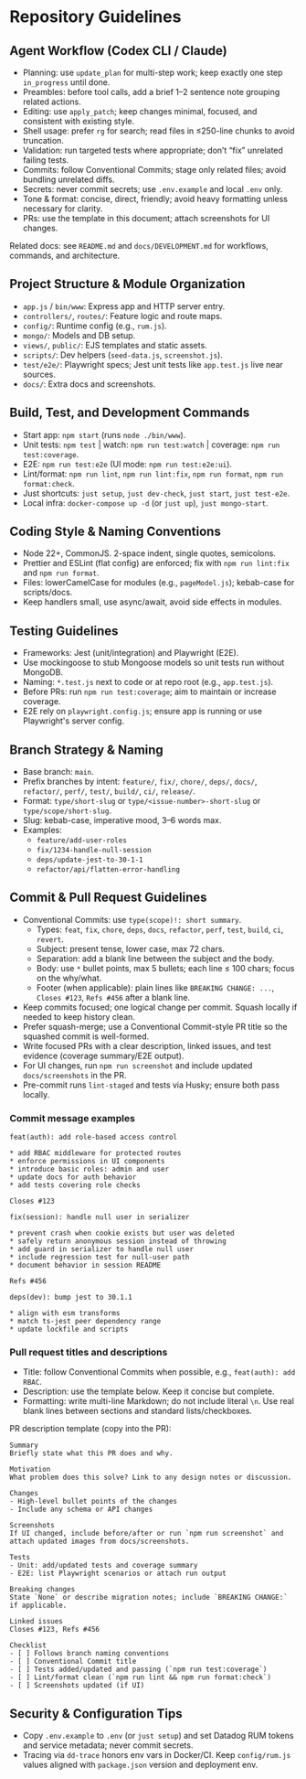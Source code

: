 # Repository Guidelines

## Agent Workflow (Codex CLI / Claude)

- Planning: use `update_plan` for multi-step work; keep exactly one step `in_progress` until done.
- Preambles: before tool calls, add a brief 1–2 sentence note grouping related actions.
- Editing: use `apply_patch`; keep changes minimal, focused, and consistent with existing style.
- Shell usage: prefer `rg` for search; read files in ≤250-line chunks to avoid truncation.
- Validation: run targeted tests where appropriate; don’t “fix” unrelated failing tests.
- Commits: follow Conventional Commits; stage only related files; avoid bundling unrelated diffs.
- Secrets: never commit secrets; use `.env.example` and local `.env` only.
- Tone & format: concise, direct, friendly; avoid heavy formatting unless necessary for clarity.
- PRs: use the template in this document; attach screenshots for UI changes.

Related docs: see `README.md` and `docs/DEVELOPMENT.md` for workflows, commands, and architecture.

## Project Structure & Module Organization

- `app.js` / `bin/www`: Express app and HTTP server entry.
- `controllers/`, `routes/`: Feature logic and route maps.
- `config/`: Runtime config (e.g., `rum.js`).
- `mongo/`: Models and DB setup.
- `views/`, `public/`: EJS templates and static assets.
- `scripts/`: Dev helpers (`seed-data.js`, `screenshot.js`).
- `test/e2e/`: Playwright specs; Jest unit tests like `app.test.js` live near sources.
- `docs/`: Extra docs and screenshots.

## Build, Test, and Development Commands

- Start app: `npm start` (runs `node ./bin/www`).
- Unit tests: `npm test` | watch: `npm run test:watch` | coverage: `npm run test:coverage`.
- E2E: `npm run test:e2e` (UI mode: `npm run test:e2e:ui`).
- Lint/format: `npm run lint`, `npm run lint:fix`, `npm run format`, `npm run format:check`.
- Just shortcuts: `just setup`, `just dev-check`, `just start`, `just test-e2e`.
- Local infra: `docker-compose up -d` (or `just up`), `just mongo-start`.

## Coding Style & Naming Conventions

- Node 22+, CommonJS. 2-space indent, single quotes, semicolons.
- Prettier and ESLint (flat config) are enforced; fix with `npm run lint:fix` and `npm run format`.
- Files: lowerCamelCase for modules (e.g., `pageModel.js`); kebab-case for scripts/docs.
- Keep handlers small, use async/await, avoid side effects in modules.

## Testing Guidelines

- Frameworks: Jest (unit/integration) and Playwright (E2E).
- Use mockingoose to stub Mongoose models so unit tests run without MongoDB.
- Naming: `*.test.js` next to code or at repo root (e.g., `app.test.js`).
- Before PRs: run `npm run test:coverage`; aim to maintain or increase coverage.
- E2E rely on `playwright.config.js`; ensure app is running or use Playwright's server config.

## Branch Strategy & Naming

- Base branch: `main`.
- Prefix branches by intent: `feature/`, `fix/`, `chore/`, `deps/`, `docs/`, `refactor/`, `perf/`,
  `test/`, `build/`, `ci/`, `release/`.
- Format: `type/short-slug` or `type/<issue-number>-short-slug` or `type/scope/short-slug`.
- Slug: kebab-case, imperative mood, 3–6 words max.
- Examples:
  - `feature/add-user-roles`
  - `fix/1234-handle-null-session`
  - `deps/update-jest-to-30-1-1`
  - `refactor/api/flatten-error-handling`

## Commit & Pull Request Guidelines

- Conventional Commits: use `type(scope)!: short summary`.
  - Types: `feat`, `fix`, `chore`, `deps`, `docs`, `refactor`, `perf`, `test`, `build`, `ci`,
    `revert`.
  - Subject: present tense, lower case, max 72 chars.
  - Separation: add a blank line between the subject and the body.
  - Body: use `*` bullet points, max 5 bullets; each line ≤ 100 chars; focus on the why/what.
  - Footer (when applicable): plain lines like `BREAKING CHANGE: ...`, `Closes #123`, `Refs #456`
    after a blank line.
- Keep commits focused; one logical change per commit. Squash locally if needed to keep history
  clean.
- Prefer squash-merge; use a Conventional Commit-style PR title so the squashed commit is
  well-formed.
- Write focused PRs with a clear description, linked issues, and test evidence (coverage summary/E2E
  output).
- For UI changes, run `npm run screenshot` and include updated `docs/screenshots` in the PR.
- Pre-commit runs `lint-staged` and tests via Husky; ensure both pass locally.

### Commit message examples

```
feat(auth): add role-based access control

* add RBAC middleware for protected routes
* enforce permissions in UI components
* introduce basic roles: admin and user
* update docs for auth behavior
* add tests covering role checks

Closes #123
```

```
fix(session): handle null user in serializer

* prevent crash when cookie exists but user was deleted
* safely return anonymous session instead of throwing
* add guard in serializer to handle null user
* include regression test for null-user path
* document behavior in session README

Refs #456
```

```
deps(dev): bump jest to 30.1.1

* align with esm transforms
* match ts-jest peer dependency range
* update lockfile and scripts
```

### Pull request titles and descriptions

- Title: follow Conventional Commits when possible, e.g., `feat(auth): add RBAC`.
- Description: use the template below. Keep it concise but complete.
- Formatting: write multi-line Markdown; do not include literal `\n`. Use real blank lines between
  sections and standard lists/checkboxes.

PR description template (copy into the PR):

```
Summary
Briefly state what this PR does and why.

Motivation
What problem does this solve? Link to any design notes or discussion.

Changes
- High-level bullet points of the changes
- Include any schema or API changes

Screenshots
If UI changed, include before/after or run `npm run screenshot` and attach updated images from docs/screenshots.

Tests
- Unit: add/updated tests and coverage summary
- E2E: list Playwright scenarios or attach run output

Breaking changes
State `None` or describe migration notes; include `BREAKING CHANGE:` if applicable.

Linked issues
Closes #123, Refs #456

Checklist
- [ ] Follows branch naming conventions
- [ ] Conventional Commit title
- [ ] Tests added/updated and passing (`npm run test:coverage`)
- [ ] Lint/format clean (`npm run lint && npm run format:check`)
- [ ] Screenshots updated (if UI)
```

## Security & Configuration Tips

- Copy `.env.example` to `.env` (or `just setup`) and set Datadog RUM tokens and service metadata;
  never commit secrets.
- Tracing via `dd-trace` honors env vars in Docker/CI. Keep `config/rum.js` values aligned with
  `package.json` version and deployment env.
